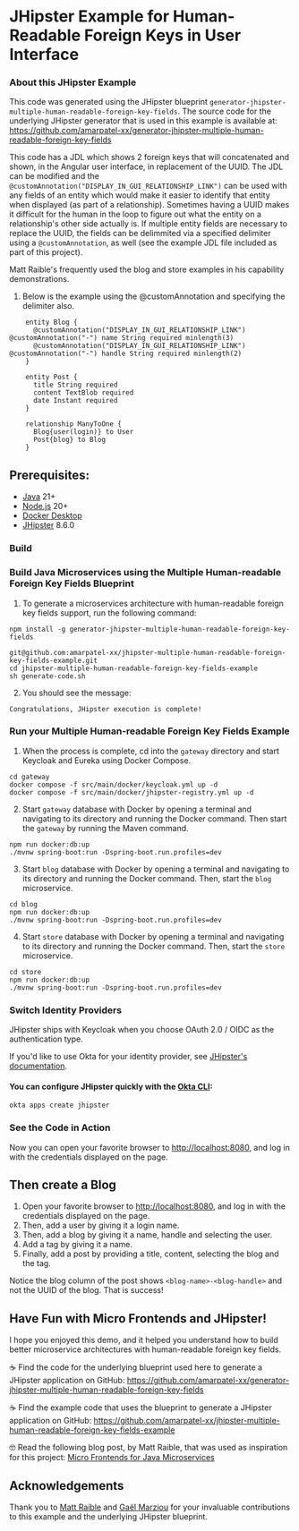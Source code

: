 # JHipster Example for Human-Readable Foreign Keys in User Interface

### About this JHipster Example
This code was generated using the JHipster blueprint `generator-jhipster-multiple-human-readable-foreign-key-fields`. 
The source code for the underlying JHipster generator that is used in this example is available at: https://github.com/amarpatel-xx/generator-jhipster-multiple-human-readable-foreign-key-fields

This code has a JDL which shows 2 foreign keys that will concatenated and shown, in the Angular user interface, in replacement of the UUID. The JDL can be modified and the `@customAnnotation("DISPLAY_IN_GUI_RELATIONSHIP_LINK")` can be used with any fields of an entity which would make it easier to identify that entity when displayed (as part of a relationship). Sometimes having a UUID makes it difficult for the human in the loop to figure out what the entity on a relationship's other side actually is. If multiple entity fields are necessary to replace the UUID, the fields can be delimmited via a specified delimiter using a `@customAnnotation`, as well (see the example JDL file included as part of this project).

Matt Raible's frequently used the blog and store examples in his capability demonstrations.
1.  Below is the example using the \@customAnnotation and specifying the
    delimiter also.
```console
    entity Blog {
      @customAnnotation("DISPLAY_IN_GUI_RELATIONSHIP_LINK") @customAnnotation("-") name String required minlength(3)
      @customAnnotation("DISPLAY_IN_GUI_RELATIONSHIP_LINK") @customAnnotation("-") handle String required minlength(2)
    }

    entity Post {
      title String required
      content TextBlob required
      date Instant required
    }

    relationship ManyToOne {
      Blog{user(login)} to User
      Post{blog} to Blog
    }
```

## Prerequisites:

- [Java](https://sdkman.io/) 21+
- [Node.js](https://nodejs.org/) 20+
- [Docker Desktop](https://www.docker.com/products/docker-desktop/)
- [JHipster](https://www.jhipster.tech/installation/) 8.6.0

### Build
### Build Java Microservices using the Multiple Human-readable Foreign Key Fields Blueprint 

1.  To generate a microservices architecture with human-readable foreign key fields support, run the following command:
```console
npm install -g generator-jhipster-multiple-human-readable-foreign-key-fields

git@github.com:amarpatel-xx/jhipster-multiple-human-readable-foreign-key-fields-example.git
cd jhipster-multiple-human-readable-foreign-key-fields-example
sh generate-code.sh
```

2.  You should see the message:
```console
Congratulations, JHipster execution is complete!
```

### Run your Multiple Human-readable Foreign Key Fields Example 

1.  When the process is complete, cd into the `gateway` directory and start Keycloak and Eureka using Docker Compose.
```console
cd gateway
docker compose -f src/main/docker/keycloak.yml up -d
docker compose -f src/main/docker/jhipster-registry.yml up -d
```

2.  Start `gateway` database with Docker by opening a terminal and navigating to its directory and running the Docker command. Then start the `gateway` by running the Maven command.
```console
npm run docker:db:up
./mvnw spring-boot:run -Dspring-boot.run.profiles=dev
```

3.  Start `blog` database with Docker by opening a terminal and navigating to its directory and running the Docker command. Then, start the `blog` microservice.
```console
cd blog
npm run docker:db:up
./mvnw spring-boot:run -Dspring-boot.run.profiles=dev
```

4.  Start `store` database with Docker by opening a terminal and navigating to its directory and running the Docker command. Then, start the `store` microservice.
```console
cd store
npm run docker:db:up
./mvnw spring-boot:run -Dspring-boot.run.profiles=dev
```

### Switch Identity Providers

JHipster ships with Keycloak when you choose OAuth 2.0 / OIDC as the authentication type.

If you'd like to use Okta for your identity provider, see [JHipster's documentation](https://www.jhipster.tech/security/#okta).

#### You can configure JHipster quickly with the [Okta CLI](https://cli.okta.com):
```console
okta apps create jhipster
```

### See the Code in Action

Now you can open your favorite browser to [http://localhost:8080](http://localhost:8080), and log in with the credentials displayed on the page.

## Then create a Blog
1.  Open your favorite browser to [http://localhost:8080](http://localhost:8080), and log in with the credentials displayed on the page.
2.  Then, add a user by giving it a login name.
3.  Then, add a blog by giving it a name, handle and selecting the user.
3.  Add a tag by giving it a name.
4.  Finally, add a post by providing a title, content, selecting the blog and the tag.

Notice the blog column of the post shows `<blog-name>-<blog-handle>` and not the UUID of the blog. That is success!

## Have Fun with Micro Frontends and JHipster!


I hope you enjoyed this demo, and it helped you understand how to build better microservice architectures with human-readable foreign key fields.

☕️ Find the code for the underlying blueprint used here to  generate a JHipster application on GitHub: https://github.com/amarpatel-xx/generator-jhipster-multiple-human-readable-foreign-key-fields

☕️ Find the example code that uses the blueprint to generate a JHipster application  on GitHub: https://github.com/amarpatel-xx/jhipster-multiple-human-readable-foreign-key-fields-example


🤓 Read the following blog post, by Matt Raible, that was used as inspiration for this project: [Micro Frontends for Java Microservices](https://auth0.com/blog/micro-frontends-for-java-microservices/)

## Acknowledgements

Thank you to [Matt Raible](https://github.com/mraible) and [Gaël Marziou](https://github.com/gmarziou)  for your invaluable contributions to this example and the underlying JHipster blueprint.
